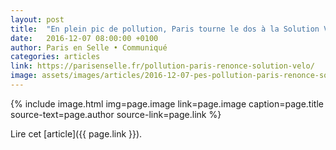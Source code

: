```yaml
---
layout: post
title:  "En plein pic de pollution, Paris tourne le dos à la Solution Vélo"
date:   2016-12-07 08:00:00 +0100
author: Paris en Selle • Communiqué
categories: articles
link: https://parisenselle.fr/pollution-paris-renonce-solution-velo/
image: assets/images/articles/2016-12-07-pes-pollution-paris-renonce-solution-velo.jpg
---
```


{% include image.html
            img=page.image
            link=page.image
            caption=page.title
            source-text=page.author
            source-link=page.link
%}

Lire cet [article]({{ page.link }}).
